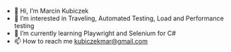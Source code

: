 - 👋 Hi, I’m Marcin Kubiczek
- 👀 I’m interested in Traveling, Automated Testing, Load and Performance testing
- 🌱 I’m currently learning Playwright and Selenium for C#
- 📫 How to reach me kubiczekmar@gmail.com

<!---
MarcinQbix/MarcinQbix is a ✨ special ✨ repository because its `README.md` (this file) appears on your GitHub profile.
You can click the Preview link to take a look at your changes.
--->
